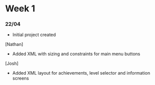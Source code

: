
# Week 1
### 22/04
- Initial project created

[Nathan]
- Added XML with sizing and constraints for main menu buttons

[Josh]
- Added XML layout for achievements, level selector and information screens
